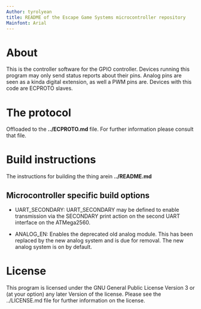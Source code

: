 ```yaml
---
Author: tyrolyean
title: README of the Escape Game Systems microcontroller repository
Mainfont: Arial
---
```


# About

This is the controller software for the GPIO controller. Devices running this
program may only send status reports about their pins. Analog pins are seen as a
kinda digital extension, as well a PWM pins are. Devices with this code are
ECPROTO slaves.

# The protocol

Offloaded to the **../ECPROTO.md** file. For further information please consult
that file.

# Build instructions

The instructions for building the thing arein **../README.md**

## Microcontroller specific build options

- UART_SECONDARY:
  UART_SECONDARY may be defined to enable transmission via the SECONDARY print
  action on the second UART interface on the ATMega2560.

- ANALOG_EN:
  Enables the deprecated old analog module. This has been replaced by the new
  analog system and is due for removal. The new analog system is on by default.

# License

This program is licensed under the GNU General Public License Version 3 or (at
your option) any later Version of the license. Please see the ../LICENSE.md file
for further information on the license.

